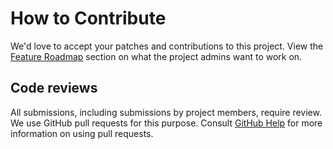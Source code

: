 # How to Contribute

We'd love to accept your patches and contributions to this project.
View the [Feature Roadmap](ROADMAP.md) section on what the project admins want to work on.

## Code reviews

All submissions, including submissions by project members, require review. We
use GitHub pull requests for this purpose. Consult
[GitHub Help](https://help.github.com/articles/about-pull-requests/) for more
information on using pull requests.